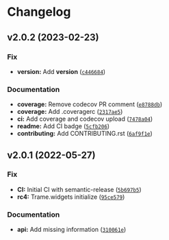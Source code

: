 # Changelog

<!--next-version-placeholder-->

## v2.0.2 (2023-02-23)
### Fix
* **version:** Add __version__ ([`c446684`](https://github.com/Kitware/trame-matplotlib/commit/c44668495e1229903d6cf6d22fe41081ded130d0))

### Documentation
* **coverage:** Remove codecov PR comment ([`e8788db`](https://github.com/Kitware/trame-matplotlib/commit/e8788db4080755a5a2c9b46a3811599276ffb525))
* **coverage:** Add .coveragerc ([`2317ae5`](https://github.com/Kitware/trame-matplotlib/commit/2317ae5e4458a26bcfea60ca11b3613c81471f09))
* **ci:** Add coverage and codecov upload ([`7478a04`](https://github.com/Kitware/trame-matplotlib/commit/7478a047e8f958e5129a1da352658f9de2b10658))
* **readme:** Add CI badge ([`5cfb206`](https://github.com/Kitware/trame-matplotlib/commit/5cfb2060fadcb31861c61f77a04e301831ab6bc2))
* **contributing:** Add CONTRIBUTING.rst ([`6af9f1e`](https://github.com/Kitware/trame-matplotlib/commit/6af9f1e9af422e00d57151c5a525526b82c2a674))

## v2.0.1 (2022-05-27)
### Fix
* **CI:** Initial CI with semantic-release ([`5b697b5`](https://github.com/Kitware/trame-matplotlib/commit/5b697b5914076339a8cd4b8d9e95657975eda8b5))
* **rc4:** Trame.widgets initialize ([`95ce579`](https://github.com/Kitware/trame-matplotlib/commit/95ce579745a0a273744dcf5905b465ed880a8a76))

### Documentation
* **api:** Add missing information ([`310061e`](https://github.com/Kitware/trame-matplotlib/commit/310061ed08d703c4ccd40dcb9696d87409429869))
